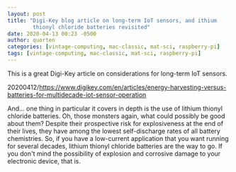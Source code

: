 ```yaml
---
layout: post
title: "Digi-Key blog article on long-term IoT sensors, and ithium
        thionyl chloride batteries revisited"
date: 2020-04-13 00:23 -0500
author: quorten
categories: [vintage-computing, mac-classic, mat-sci, raspberry-pi]
tags: [vintage-computing, mac-classic, mat-sci, raspberry-pi]
---
```


This is a great Digi-Key article on considerations for long-term IoT
sensors.

20200412/https://www.digikey.com/en/articles/energy-harvesting-versus-batteries-for-multidecade-iot-sensor-operation

And... one thing in particular it covers in depth is the use of
lithium thionyl chloride batteries.  Oh, those monsters again, what
could possibly be good about them?  Despite their prospective risk for
explosiveness at the end of their lives, they have among the lowest
self-discharge rates of all battery chemistries.  So, if you have a
low-current application that you want running for several decades,
lithium thionyl chloride batteries are the way to go.  If you don't
mind the possibility of explosion and corrosive damage to your
electronic device, that is.
